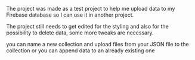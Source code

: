 The project was made as a test project to help me upload data to my Firebase database so I can use it in another project.

The project still needs to get edited for the styling and also for the possibility to delete data, some more tweaks are necessary.

you can name a new collection and upload files from your JSON file to the collection or you can append data to an already existing one
